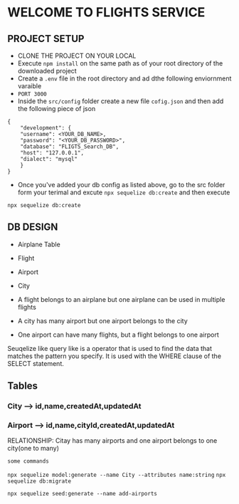 # WELCOME TO FLIGHTS SERVICE

## PROJECT SETUP

- CLONE THE PROJECT ON YOUR LOCAL
- Execute `npm install` on the same path as of your root directory of the downloaded project
- Create a `.env` file in the root directory and ad dthe following enviornment varaible
- `PORT 3000`
- Inside the `src/config` folder create a new file `cofig.json` and then add the following piece of json

```
{
    "development": {
    "username": <YOUR_DB_NAME>,
    "password": "<YOUR_DB_PASSWORD>",
    "database": "FLIGTS_Search_DB",
    "host": "127.0.0.1",
    "dialect": "mysql"
    }
}
```

- Once you've added your db config as listed above, go to the src folder form your terimal and excute `npx sequelize db:create` and then execute

`npx sequelize db:create`

## DB DESIGN
  - Airplane Table
  - Flight
  - Airport
  - City

  - A flight belongs to an airplane but one airplane can be used in multiple flights
  - A city has many airport but one airport belongs to the city 
  - One airport can have many flights, but a flight belongs to one airport 


 Seuqelize like query
like is a operator that is used to find the data that matches the pattern you specify. It is used with the WHERE clause of the SELECT statement.



## Tables 

### City --> id,name,createdAt,updatedAt
### Airport --> id,name,cityId,createdAt,updatedAt

  RELATIONSHIP:
  Citay has many airports and one airport belongs to one city(one to many)

  `some commands`

  `npx sequelize model:generate --name City --attributes name:string`
  `npx sequelize db:migrate`


  `npx sequelize seed:generate --name add-airports`
